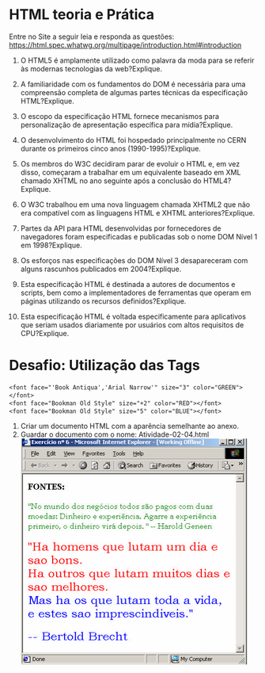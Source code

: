 # HTML teoria e Prática
Entre no Site a seguir leia e responda as questões: 
https://html.spec.whatwg.org/multipage/introduction.html#introduction

1. O HTML5 é amplamente utilizado como palavra da moda para se referir às modernas tecnologias da web?Explique.

2. A familiaridade com os fundamentos do DOM é necessária para uma compreensão completa de algumas partes técnicas da especificação HTML?Explique.

3. O escopo da especificação HTML fornece mecanismos para personalização de apresentação específica para mídia?Explique.

4. O desenvolvimento do HTML foi hospedado principalmente no CERN durante os primeiros cinco anos (1990-1995)?Explique.

5. Os membros do W3C decidiram parar de evoluir o HTML e, em vez disso, começaram a trabalhar em um equivalente baseado em XML chamado XHTML no ano seguinte após a conclusão do HTML4?Explique.

6. O W3C trabalhou em uma nova linguagem chamada XHTML2 que não era compatível com as linguagens HTML e XHTML anteriores?Explique.

7. Partes da API para HTML desenvolvidas por fornecedores de navegadores foram especificadas e publicadas sob o nome DOM Nível 1 em 1998?Explique.

8. Os esforços nas especificações do DOM Nível 3 desapareceram com alguns rascunhos publicados em 2004?Explique.

9. Esta especificação HTML é destinada a autores de documentos e scripts, bem como a implementadores de ferramentas que operam em páginas utilizando os recursos definidos?Explique.

10. Esta especificação HTML é voltada especificamente para aplicativos que seriam usados ​​diariamente por usuários com altos requisitos de CPU?Explique.

# Desafio: Utilização das Tags
```
<font face="'Book Antiqua','Arial Narrow'" size="3" color="GREEN"></font>
<font face="Bookman Old Style" size="+2" color="RED"></font>
<font face="Bookman Old Style" size="5" color="BLUE"></font>
```
1. Criar um documento HTML com a aparência semelhante ao anexo.
2. Guardar o documento com o nome: Atividade-02-04.html
![alt text](image.png)